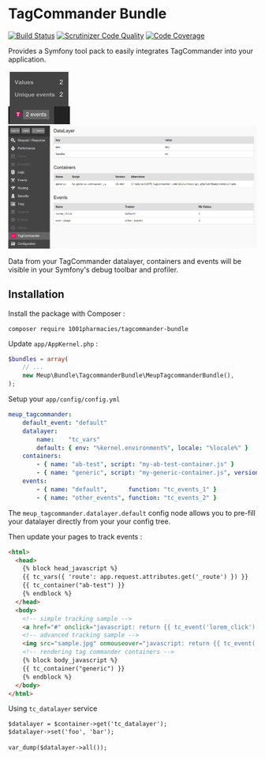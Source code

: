 TagCommander Bundle
===================

[![Build Status](https://travis-ci.org/1001Pharmacies/tagcommander-bundle.svg?branch=master)](https://travis-ci.org/1001Pharmacies/tagcommander-bundle)
[![Scrutinizer Code Quality](https://scrutinizer-ci.com/g/1001Pharmacies/tagcommander-bundle/badges/quality-score.png?b=master)](https://scrutinizer-ci.com/g/1001Pharmacies/tagcommander-bundle/?branch=master)
[![Code Coverage](https://scrutinizer-ci.com/g/1001Pharmacies/tagcommander-bundle/badges/coverage.png?b=master)](https://scrutinizer-ci.com/g/1001Pharmacies/tagcommander-bundle/?branch=master)

Provides a Symfony tool pack to easily integrates TagCommander into your application.

![Toolbar sample](Resources/doc/toolbar-sample.jpg)
![Profiler sample](Resources/doc/profiler-sample.jpg)

Data from your TagCommander datalayer, containers and events will be visible in your Symfony's debug toolbar and profiler.

## Installation

Install the package with Composer :

```
composer require 1001pharmacies/tagcommander-bundle
```

Update `app/AppKernel.php` :

```php
$bundles = array(
    // ...
    new Meup\Bundle\TagcommanderBundle\MeupTagcommanderBundle(),
);
```

Setup your `app/config/config.yml`

```yaml
meup_tagcommander:
    default_event: "default"
    datalayer:
        name:    "tc_vars"
        default: { env: "%kernel.environment%", locale: "%locale%" }
    containers:
        - { name: "ab-test", script: "my-ab-test-container.js" }
        - { name: "generic", script: "my-generic-container.js", version: "v17.11", alternative: "//redirect1578.tagcommander.com/utils/noscript.php?id=3&amp;mode=iframe" }
    events:
        - { name: "default",      function: "tc_events_1" }
        - { name: "other_events", function: "tc_events_2" }
```

The `meup_tagcommander.datalayer.default` config node allows you to pre-fill your datalayer directly from your your config tree.

Then update your pages to track events :

```html
<html>
  <head>
    {% block head_javascript %}
    {{ tc_vars({ 'route': app.request.attributes.get('_route') }) }}
    {{ tc_container("ab-test") }}
    {% endblock %}
  </head>
  <body>
    <!-- simple tracking sample -->
    <a href="#" onclick="javascript: return {{ tc_event('lorem_click') }}">lorem ipsum</a>
    <!-- advanced tracking sample -->
    <img src="sample.jpg" onmouseover="javascript: return {{ tc_event('over_image', {'src': 'sample.jpg'}, 'other_events') }}">
    <!-- rendering tag commander containers -->
    {% block body_javascript %}
    {{ tc_container("generic") }}
    {% endblock %}
  </body>
</html>
```

Using `tc_datalayer` service

```
$datalayer = $container->get('tc_datalayer');
$datalayer->set('foo', 'bar');

var_dump($datalayer->all());
```
